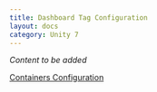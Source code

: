 ```yaml
---
title: Dashboard Tag Configuration
layout: docs
category: Unity 7
---
```

*Content to be added*

[Containers Configuration](dashboard-tag/container-tag.md)

